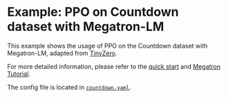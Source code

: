 # Example: PPO on Countdown dataset with Megatron-LM

This example shows the usage of PPO on the Countdown dataset with Megatron-LM, adapted from [TinyZero](https://github.com/Jiayi-Pan/TinyZero).

For more detailed information, please refer to the [quick start](../../docs/sphinx_doc/source/tutorial/example_reasoning_basic.md) and [Megatron Tutorial](../../docs/sphinx_doc/source/tutorial/example_megatron.md).

The config file is located in [`countdown.yaml`](countdown.yaml).
